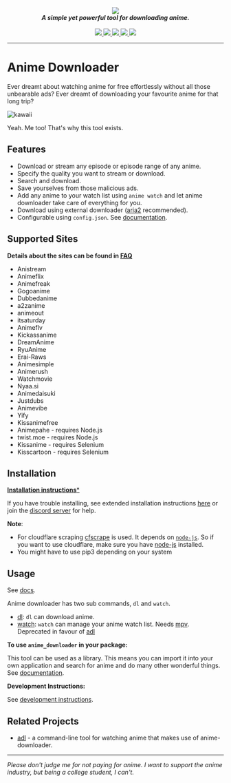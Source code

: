<div align="center">
<img src="https://cdn.discordapp.com/attachments/484717445538643979/564476620401016862/Banner.png">
<br>
<strong><i>A simple yet powerful tool for downloading anime.</i></strong>
<br>
<br>
<a href="https://travis-ci.com/vn-ki/anime-downloader">
<img src="https://img.shields.io/travis/com/vn-ki/anime-downloader.svg?style=for-the-badge&logo=Travis%20CI">
</a>
<a href="https://codecov.io/gh/vn-ki/anime-downloader">
<img src="https://img.shields.io/codecov/c/github/vn-ki/anime-downloader.svg?logo=codecov&style=for-the-badge">
</a>
<a href="https://pypi.org/project/anime-downloader/">
<img src="https://img.shields.io/pypi/v/anime-downloader.svg?logo=python&style=for-the-badge">
</a>
<a href="https://discord.gg/Qn2nWGm">
<img src="https://img.shields.io/discord/483008720167632929.svg?color=%237289DA&label=Discord&logo=Discord&style=for-the-badge">
</a>
<a href="https://anime-downlader.rtfd.io">
<img src="https://img.shields.io/readthedocs/anime-downlader.svg?logo=read%20the%20docs&style=for-the-badge">
</a>
</div>


---

# Anime Downloader

Ever dreamt about watching anime for free effortlessly without all those unbearable ads? Ever dreamt of downloading your favourite anime for that long trip?

![kawaii](https://thumbs.gfycat.com/IgnorantYoungDowitcher-size_restricted.gif)

Yeah. Me too! That's why this tool exists.

## Features

- Download or stream any episode or episode range of any anime.
- Specify the quality you want to stream or download.
- Search and download.
- Save yourselves from those malicious ads.
- Add any anime to your watch list using `anime watch` and let anime downloader take care of everything for you.
- Download using external downloader ([aria2](https://aria2.github.io/) recommended).
- Configurable using `config.json`. See [documentation](https://anime-downlader.readthedocs.io/en/latest/usage/config.html).

## Supported Sites
**Details about the sites can be found in [FAQ](https://github.com/vn-ki/anime-downloader/wiki/FAQ)**
- Anistream
- Animeflix
- Animefreak
- Gogoanime
- Dubbedanime
- a2zanime
- animeout
- itsaturday
- Animeflv
- Kickassanime
- DreamAnime
- RyuAnime
- Erai-Raws
- Animesimple
- Animerush
- Watchmovie
- Nyaa.si
- Animedaisuki
- Justdubs
- Animevibe
- Yify
- Kissanimefree
- Animepahe - requires Node.js
- twist.moe - requires Node.js
- Kissanime - requires Selenium
- Kisscartoon - requires Selenium

## Installation

[**Installation instructions***](https://anime-downlader.readthedocs.io/en/latest/usage/installation.html)

If you have trouble installing, see extended installation instructions [here](https://anime-downlader.readthedocs.io/en/latest/usage/installation.html) or join the [discord server](https://discord.gg/Qn2nWGm) for help.

**Note**:
- For cloudflare scraping [cfscrape](https://github.com/Anorov/cloudflare-scrape) is used. It depends on [`node-js`](https://nodejs.org/en/). So if you want to use cloudflare, make sure you have [node-js](https://nodejs.org/en/) installed.
- You might have to use pip3 depending on your system

## Usage

See [docs](https://anime-downlader.readthedocs.io/en/latest/usage/dl.html).

Anime downloader has two sub commands, `dl` and `watch`.

- [dl](https://anime-downlader.readthedocs.io/en/latest/usage/dl.html): `dl` can download anime.
- [watch](https://anime-downlader.readthedocs.io/en/latest/usage/watch.html): `watch` can manage your anime watch list. Needs [mpv](https://mpv.io). Deprecated in favour of [adl](https://github.com/RaitaroH/adl)

**To use `anime_downloader` in your package:**

This tool can be used as a library. This means you can import it into your own application and search for anime and do many other wonderful things.
See [documentation](https://anime-downlader.readthedocs.io/en/latest/usage/api.html).

**Development Instructions:**

See [development instructions](https://anime-downlader.readthedocs.io/en/latest/advanced/custom_site.html).

## Related Projects

- [adl](https://github.com/RaitaroH/adl) - a command-line tool for watching anime that makes use of anime-downloader.

---

*Please don't judge me for not paying for anime. I want to support the anime industry, but being a college student, I can't.*
